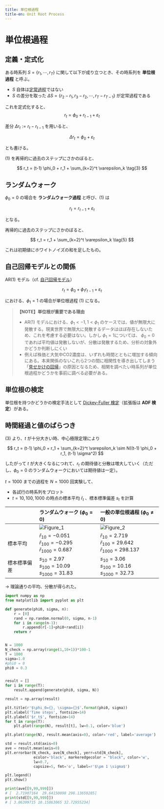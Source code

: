 ```yaml
---
title: 単位根過程
title-en: Unit Root Process
---
```


# 単位根過程

## 定義・定式化

ある時系列 $S = \{r_1, \cdots, r_T\}$ に関して以下が成り立つとき、その時系列を **単位根過程** と呼ぶ。

- $S$ 自体は[定常過程](stationary-process.md)ではない
- $S$ の差分を取った $\Delta S = \{r_2-r_1, r_3-r_2, \cdots, r_T-r_{T-1}\}$ が定常過程である


これを定式化すると、
$$
r_t = \phi_0 + r_{t-1} + \varepsilon_t
\tag{1}
$$

差分 $\Delta r_t := r_t - r_{t-1}$ を用いると、

$$
\Delta r_t = \phi_0 + \varepsilon_t
\tag{2}
$$

とも書ける。

$(1)$ を再帰的に過去のステップにさかのぼると、

$$
r_t = (t-1) \phi_0 + r_1 + \sum_{k=2}^t \varepsilon_k
\tag{3}
$$


## ランダムウォーク

$\phi_0 = 0$ の場合を **ランダムウォーク過程** と呼び、$(1)$ は

$$
r_t = r_{t-1} + \varepsilon_t
\tag{4}
$$

となる。

再帰的に過去のステップにさかのぼると、

$$
r_t = r_1 + \sum_{k=2}^t \varepsilon_k
\tag{5}
$$

これは初期値にホワイトノイズの和を足したもの。


## 自己回帰モデルとの関係

$\mathrm{AR}(1)$ モデル（cf. [自己回帰モデル](models/autoregressive-model.md)）

$$
r_t = \phi_0 + \phi_1 r_{t-1} + \varepsilon_t
$$

における、$\phi_1 = 1$ の場合が単位根過程 $(1)$ になる。




> **【NOTE】単位根が重要である理由**
> 
> - $\mathrm{AR}(1)$ モデルにおける、$\phi_1 \lt -1, 1 \lt \phi_1$ のケースでは、値が無限大に発散する。現実世界で無限大に発散するデータはほぼ存在しないため、これを考慮する必要はない。しかし $\phi_1=1$については、 $\phi_0 = 0$ であれば平均値は発散しないが、分散は発散するため、分析の対象外かどうか判断しにくい
> - 例えば株価と大気中CO2濃度は、いずれも時間とともに増加する傾向にある。本来関係のないこれら2つの間に相関性を導き出してしまう「[見せかけの回帰](spurious-regression.md)」の原因となるため、相関を調べたい時系列が単位根過程かどうかを事前に調べる必要がある。


## 単位根の検定

単位根を持つかどうかの検定手法として [Dickey-Fuller 検定](../../Math/statistics/hypothesis-testing/dickey-fuller-testing.md)（拡張版は **ADF 検定**）がある。


## 時間経過と値のばらつき

$(3)$ より、$t$ が十分大きい時、中心極限定理により

$$
r_t = (t-1) \phi_0 + r_1 + \sum_{k=2}^t \varepsilon_k \sim N((t-1) \phi_0 + r_1, (t-1) \sigma^2)
$$

したがって $t$ が大きくなるにつれて、$r_t$ の期待値と分散は増大していく（ただし、$\phi_0=0$ のランダムウォークにおいては期待値は一定）。

$t=1000$ までの過程を $N=1000$ 回実験して、
- 各試行の時系列をプロット
- $t=10, 100, 1000$ の時点の標本平均 $\bar{r}_t$ 、標本標準偏差 $s_t$ を計算

|  | ランダムウォーク $(\phi_0 = 0)$ | 一般の単位根過程 $(\phi_0 \ne 0)$ |
| :-- | :-- | :-- |
|  | ![Figure_1](https://user-images.githubusercontent.com/13412823/246478290-f0b79d44-06f2-42f3-ba52-90da736281f9.png) | ![Figure_2](https://user-images.githubusercontent.com/13412823/246478302-61252bfd-b881-4667-bc36-f1f2ca363b28.png) |
| 標本平均 | $\bar{r}_{10} = -0.051$<br>$\bar{r}_{100} = -0.295$<br>$\bar{r}_{1000} = 0.687$ | $\bar{r}_{10} = 2.719$<br>$\bar{r}_{100} = 29.642$<br>$\bar{r}_{1000} = 298.137$ |
| 標本標準偏差 | $s_{10} = 2.97$<br>$s_{100} = 10.09$<br>$s_{1000} = 31.83$ | $s_{10} = 3.06$<br>$s_{100} = 10.16$<br>$s_{1000} = 32.73$ |

→ 理論通りの平均、分散が得られた。

```python
import numpy as np
from matplotlib import pyplot as plt

def generate(phi0, sigma, n):
	r = [0]
	rand = np.random.normal(0, sigma, n-1)
	for i in range(n-1):
		r.append(r[-1]+phi0+rand[i])
	return r


N = 1000
N_check = np.array(range(1,10+1))*100-1
T = 1000
sigma=1.0
#phi0 = 0
phi0 = 0.3


result = []
for i in range(T):
	result.append(generate(phi0, sigma, N))

result = np.array(result)

plt.title(r'$\phi_0={}, \sigma={}$'.format(phi0, sigma))
plt.xlabel('Time steps', fontsize=14)
plt.ylabel('$r_t$', fontsize=14)
for t in range(T):
	plt.plot(range(N), result[t], lw=0.1, color='blue')

plt.plot(range(N), result.mean(axis=0), color='red', label='average')

std = result.std(axis=0)
ave = result.mean(axis=0)
plt.errorbar(N_check, ave[N_check], yerr=std[N_check],
			 ecolor='black', markeredgecolor = "black", color='w',
			 lw=0.7,
			 capsize=5, fmt='o', label=r'$\pm 1 \sigma$')

plt.legend()
plt.show()

print(ave[[9,99,999]])
# [  2.71907164  29.64150098 298.13659285]
print(std[[9,99,999]])
# [ 3.06399715 10.15863065 32.72955234]
```


